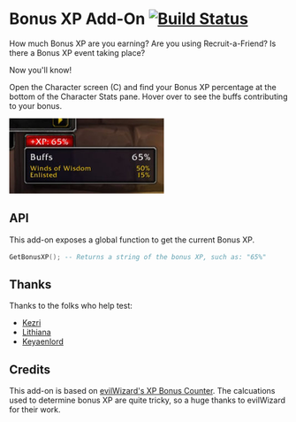 # Bonus XP Add-On [![Build Status](https://travis-ci.com/peterwooley/bonusxp.svg?branch=master)](https://travis-ci.com/peterwooley/bonusxp)

How much Bonus XP are you earning? Are you using Recruit-a-Friend? Is there a Bonus XP event taking place?

Now you'll know!

Open the Character screen (C) and find your Bonus XP percentage at the bottom of the Character Stats pane. Hover over to see the buffs contributing to your bonus.

<img src="screenshots/default.jpg" alt="Bonus XP Add-On with Winds of Wisdom and War Mode enabled">

## API
This add-on exposes a global function to get the current Bonus XP.

```lua
GetBonusXP(); -- Returns a string of the bonus XP, such as: "65%"
```

## Thanks
Thanks to the folks who help test:

* [Kezri](https://worldofwarcraft.com/en-us/character/us/silver-hand/Kezri)
* [Lithiana](https://worldofwarcraft.com/en-us/character/us/silver-hand/lithiana/)
* [Keyaenlord](https://worldofwarcraft.com/en-us/character/us/silver-hand/Keyaenlord)

## Credits
This add-on is based on [evilWizard's XP Bonus Counter](https://www.curseforge.com/wow/addons/xp-bonus-counter). The calcuations used to determine bonus XP are quite tricky, so a huge thanks to evilWizard for their work.

